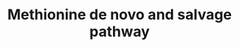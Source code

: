 ---
annotations:
- id: PW:0000002
  parent: classic metabolic pathway
  type: Pathway Ontology
  value: classic metabolic pathway
- id: PW:0001301
  parent: regulatory pathway
  type: Pathway Ontology
  value: methionine biosynthetic pathway
authors:
- Paul Cavuoto
- Mkutmon
- DeSl
- Marvin M2
- AlexanderPico
- Egonw
- Khanspers
- MaintBot
- Eweitz
- Finterly
citedin:
- link: PMC9015122
- link: PMC8155553
description: Methionine is an essential amino acid, which animals cannot synthesize.
  In bacteria and plants, methionine is synthesized from aspartate [MD:M00017]. S-Adenosylmethionine
  (SAM), synthesized from methionine and ATP, is a methyl group donor in many important
  transfer reactions including DNA methylation for regulation of gene expression.
  SAM may also be used to regenerate methionine in the methionine salvage pathway   Pathway
  adapted from [http://www.kegg.jp/kegg-bin/show_pathway?map00270 KEGG].  Proteins
  on this pathway have targeted assays available via the [https://assays.cancer.gov/available_assays?wp_id=WP3580
  CPTAC Assay Portal]
last-edited: 2022-01-31
organisms:
- Homo sapiens
redirect_from:
- /index.php/Pathway:WP3580
- /instance/WP3580
- /instance/WP3580_rr120915
revision: r120915
schema-jsonld:
- '@context': https://schema.org/
  '@id': https://wikipathways.github.io/pathways/WP3580.html
  '@type': Dataset
  creator:
    '@type': Organization
    name: WikiPathways
  description: Methionine is an essential amino acid, which animals cannot synthesize.
    In bacteria and plants, methionine is synthesized from aspartate [MD:M00017].
    S-Adenosylmethionine (SAM), synthesized from methionine and ATP, is a methyl group
    donor in many important transfer reactions including DNA methylation for regulation
    of gene expression. SAM may also be used to regenerate methionine in the methionine
    salvage pathway   Pathway adapted from [http://www.kegg.jp/kegg-bin/show_pathway?map00270
    KEGG].  Proteins on this pathway have targeted assays available via the [https://assays.cancer.gov/available_assays?wp_id=WP3580
    CPTAC Assay Portal]
  keywords:
  - 1,2-Dihydroxy-3-keto-5-methylthiopentene
  - 2-Oxo-4-methylthiobutanoic acid
  - 3-Methylthiopropionic acid
  - 5'-Methylthioadenosine
  - 5-(methylthio)-2,3-Dioxopentyl phosphate
  - 5-Methyltetrahydrofolic acid
  - 5-Methylthioribose 1-phosphate
  - 5-Methylthioribulose 1-phosphate
  - ADI1
  - AHCY
  - AMD1
  - APIP
  - ATP
  - Adenine
  - Adenosine
  - Ammonia
  - BHMT
  - Betaine
  - CHDH
  - Carbon dioxide
  - Carbon monoxide
  - Choline
  - Cobalamin
  - Dimethylglycine
  - Diphosphate
  - ENOPH1
  - FAD
  - Formic acid
  - Homocysteine
  - Hydrogen peroxide
  - IL4I1
  - Iron
  - L-Glutamic acid
  - L-Methionine
  - MAT1A
  - MAT2A
  - MAT2B
  - MRI1
  - MSRA
  - MSRB2
  - MSRB3
  - MTAP
  - MTR
  - Magnesium
  - Methionine sulfoxide
  - NAD
  - Nickel
  - ODC1
  - Ornithine
  - Oxoglutaric acid
  - Oxygen
  - Phosphate
  - Phosphoric acid
  - Potassium
  - Putrescine
  - Pyridoxal 5'-phosphate
  - S-Adenosylhomocysteine
  - S-Adenosylmethioninamine
  - S-Adenosylmethionine
  - SMS
  - SRM
  - Spermidine
  - Spermine
  - TAT
  - Tetrahydrofolic acid
  - Thioredoxin
  - Thioredoxin disulfide
  - Water
  - Zinc
  - cobalt(2+) ion
  - magnesium
  - potassium
  - pyruvate
  license: CC0
  name: Methionine de novo and salvage pathway
seo: CreativeWork
title: Methionine de novo and salvage pathway
wpid: WP3580
---
